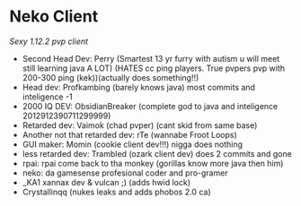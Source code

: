 # Neko Client

*Sexy 1.12.2 pvp client*
- Second Head Dev: Perry (Smartest 13 yr furry with autism u will meet still learning java A LOT) (HATES cc ping players. True pvpers pvp with 200-300 ping (kek))(actually does something!!)
- Head dev: Profkambing (barely knows java) most commits and inteligence -1
- 2000 IQ DEV: ObsidianBreaker (complete god to java and inteligence 2012912390711299999)
- Retarded dev: Vaimok (chad pvper) (cant skid from same base)
- Another not that retarded dev: rTe (wannabe Froot Loops)
- GUI maker: Momin (cookie client dev!!!) nigga does nothing
- less retarded dev: Trambled (ozark client dev) does 2 commits and gone
- rpai: rpai come back to tha monkey (gorillas know more java then him)
- neko: da gamesense profesional coder and pro-gramer
- _KA1 xannax dev & vulcan ;) (adds hwid lock)
- Crystallinqq (nukes leaks and adds phobos 2.0 ca)
